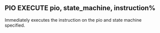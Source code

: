 ## PIO EXECUTE pio, state_machine, instruction%

Immediately executes the instruction on the pio and state machine specified.